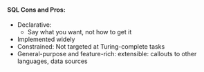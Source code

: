 #### SQL Cons and Pros:
- Declarative: 
   - Say what you want, not how to get it
- Implemented widely
- Constrained: Not targeted at Turing-complete tasks
- General-purpose and feature-rich: extensible: callouts to other languages, data sources
